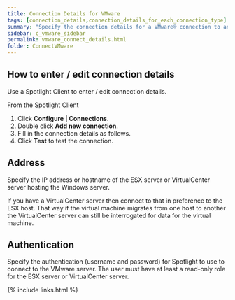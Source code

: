 ```yaml
---
title: Connection Details for VMware
tags: [connection_details,connection_details_for_each_connection_type]
summary: "Specify the connection details for a VMware® connection to an ESX Server™ or VirtualCenter server hosting a Windows server®."
sidebar: c_vmware_sidebar
permalink: vmware_connect_details.html
folder: ConnectVMware
---
```



## How to enter / edit connection details

Use a Spotlight Client to enter / edit connection details.

From the Spotlight Client

1.  Click **Configure \| Connections**.
2.  Double click **Add new connection**.
3.  Fill in the connection details as follows.
4.  Click **Test** to test the connection.


## Address
Specify the IP address or hostname of the ESX server or VirtualCenter server hosting the Windows server.

If you have a VirtualCenter server then connect to that in preference to the ESX host. That way if the virtual machine migrates from one host to another the VirtualCenter server can still be interrogated for data for the virtual machine.

## Authentication
Specify the authentication (username and password) for Spotlight to use to connect to the VMware server. The user must have at least a read-only role for the ESX server or VirtualCenter server.

 {% include links.html %}
